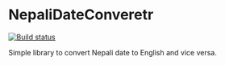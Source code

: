 # NepaliDateConveretr
[![Build status](https://ci.appveyor.com/api/projects/status/kbv0joilpw5pjxhf?svg=true)](https://ci.appveyor.com/project/Codehut/nepalidateconveretr)


Simple library to convert Nepali date to English and vice versa.
